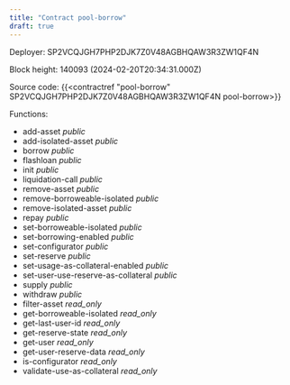 ```yaml
---
title: "Contract pool-borrow"
draft: true
---
```

Deployer: SP2VCQJGH7PHP2DJK7Z0V48AGBHQAW3R3ZW1QF4N


 



Block height: 140093 (2024-02-20T20:34:31.000Z)

Source code: {{<contractref "pool-borrow" SP2VCQJGH7PHP2DJK7Z0V48AGBHQAW3R3ZW1QF4N pool-borrow>}}

Functions:

* add-asset _public_
* add-isolated-asset _public_
* borrow _public_
* flashloan _public_
* init _public_
* liquidation-call _public_
* remove-asset _public_
* remove-borroweable-isolated _public_
* remove-isolated-asset _public_
* repay _public_
* set-borroweable-isolated _public_
* set-borrowing-enabled _public_
* set-configurator _public_
* set-reserve _public_
* set-usage-as-collateral-enabled _public_
* set-user-use-reserve-as-collateral _public_
* supply _public_
* withdraw _public_
* filter-asset _read_only_
* get-borroweable-isolated _read_only_
* get-last-user-id _read_only_
* get-reserve-state _read_only_
* get-user _read_only_
* get-user-reserve-data _read_only_
* is-configurator _read_only_
* validate-use-as-collateral _read_only_
